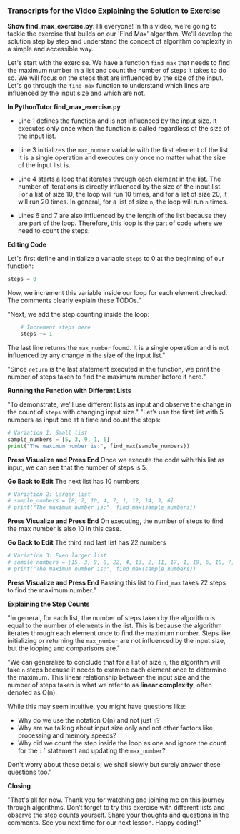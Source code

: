 ### Transcripts for the Video Explaining the Solution to Exercise

**Show find_max_exercise.py**:
Hi everyone! In this video, we're going to tackle the exercise that builds on our 'Find Max' algorithm. We'll develop the solution step by step and understand the concept of algorithm complexity in a simple and accessible way.

Let's start with the exercise. We have a function `find_max` that needs to find the maximum number in a list and count the number of steps it takes to do so. We will focus on the steps that are influenced by the size of the input. Let's go through the `find_max` function to understand which lines are influenced by the input size and which are not.

**In PythonTutor find_max_exercise.py**

- Line 1 defines the function and is not influenced by the input size. It executes only once when the function is called regardless of the size of the input list.
- Line 3 initializes the `max_number` variable with the first element of the list. It is a single operation and executes only once no matter what the size of the input list is.

- Line 4 starts a loop that iterates through each element in the list. The number of iterations is directly influenced by the size of the input list. For a list of size 10, the loop will run 10 times, and for a list of size 20, it will run 20 times. In general, for a list of size `n`, the loop will run `n` times.
- Lines 6 and 7 are also influenced by the length of the list because they are part of the loop. Therefore, this loop is the part of code where we need to count the steps.

**Editing Code**

Let's first define and initialize a variable `steps` to 0 at the beginning of our function:
```python
steps = 0
```
Now, we increment this variable inside our loop for each element checked. The comments clearly explain these TODOs."

"Next, we add the step counting inside the loop:
```python
    # Increment steps here
    steps += 1
```
The last line returns the `max_number` found. It is a single operation and is not influenced by any change in the size of the input list."

"Since `return` is the last statement executed in the function, we print the number of steps taken to find the maximum number before it here."

**Running the Function with Different Lists**

"To demonstrate, we’ll use different lists as input and observe the change in the count of `steps` with changing input size."
"Let’s use the first list with 5 numbers as input one at a time and count the steps:
```python
# Variation 1: Small list
sample_numbers = [5, 3, 9, 1, 6]
print("The maximum number is:", find_max(sample_numbers))
```
**Press Visualize and Press End**
Once we execute the code with this list as input, we can see that the number of steps is 5.

**Go Back to Edit**
The next list has 10 numbers
```python
# Variation 2: Larger list
# sample_numbers = [8, 2, 10, 4, 7, 1, 12, 14, 3, 6]
# print("The maximum number is:", find_max(sample_numbers))
```
**Press Visualize and Press End**
On executing, the number of steps to find the max number is also 10 in this case.

**Go Back to Edit**
The third and last list has 22 numbers
```python
# Variation 3: Even larger list
# sample_numbers = [15, 3, 9, 8, 22, 4, 13, 2, 11, 17, 1, 19, 6, 18, 7, 20, 5, 14, 10, 21, 16, 12]
# print("The maximum number is:", find_max(sample_numbers))
```
**Press Visualize and Press End**
Passing this list to `find_max` takes 22 steps to find the maximum number."

**Explaining the Step Counts**

"In general, for each list, the number of steps taken by the algorithm is equal to the number of elements in the list. This is because the algorithm iterates through each element once to find the maximum number. Steps like initializing or returning the `max_number` are not influenced by the input size, but the looping and comparisons are."

"We can generalize to conclude that for a list of size `n`, the algorithm will take `n` steps because it needs to examine each element once to determine the maximum. This linear relationship between the input size and the number of steps taken is what we refer to as **linear complexity**, often denoted as O(n).

While this may seem intuitive, you might have questions like:
- Why do we use the notation O(n) and not just `n`?
- Why are we talking about input size only and not other factors like processing and memory speeds?
- Why did we count the step inside the loop as one and ignore the count for the `if` statement and updating the `max_number`?

Don't worry about these details; we shall slowly but surely answer these questions too."

**Closing**

"That's all for now. Thank you for watching and joining me on this journey through algorithms. Don’t forget to try this exercise with different lists and observe the step counts yourself. Share your thoughts and questions in the comments. See you next time for our next lesson. Happy coding!"
